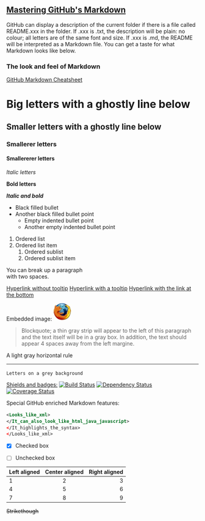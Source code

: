 ## [Mastering GitHub's Markdown](https://guides.github.com/features/mastering-markdown/)

GitHub can display a description of the current folder if there is a file called README.xxx in the folder.
If .xxx is .txt, the description will be plain: no colour; all letters are of the same font and size.
If .xxx is .md, the README will be interpreted as a Markdown file. You can get a taste for what Markdown looks like below.

### The look and feel of Markdown

[GitHub Markdown Cheatsheet](https://github.com/adam-p/markdown-here/wiki/Markdown-Cheatsheet)

# Big letters with a ghostly line below

## Smaller letters with a ghostly line below

### Smallerer letters

#### Smallererer letters

*Italic letters*

**Bold letters**

**_Italic and bold_**

* Black filled bullet
* Another black filled bullet point
    * Empty indented bullet point
    * Another empty indented bullet point

1. Ordered list
2. Ordered list item
    1. Ordered sublist
    2. Ordered sublist item

You can break up a paragraph  
with two spaces.

[Hyperlink without tooltip](https://www.mozilla.org)
[Hyperlink with a tooltip](https://www.mozilla.org "Mozilla Website")
[Hyperlink with the link at the bottom]

[Hyperlink with the link at the bottom]: https://www.mozilla.org

Embedded image:
![alternative_text_for_embedded_image](mozilla_logo_48.png)

> Blockquote; a thin gray strip will appear to the left of this paragraph and the text itself will be in a gray box. In addition,
> the text should appear 4 spaces away from the left margine.

A light gray horizontal rule
___

`Letters on a grey background`

[Shields and badges:](https://github.com/badges/shields)
[![Build Status](http://img.shields.io/travis/badges/badgerbadgerbadger.svg?style=flat-square)](https://travis-ci.org/badges/badgerbadgerbadger)
[![Dependency Status](http://img.shields.io/gemnasium/badges/badgerbadgerbadger.svg?style=flat-square)](https://gemnasium.com/badges/badgerbadgerbadger)
[![Coverage Status](http://img.shields.io/coveralls/badges/badgerbadgerbadger.svg?style=flat-square)](https://coveralls.io/r/badges/badgerbadgerbadger)

Special GitHub enriched Markdown features:

```xml
<Looks_like_xml>
</It_can_also_look_like_html_java_javascript>
</It_highlights_the_syntax>
</Looks_like_xml>
```

- [x] Checked box
- [ ] Unchecked box


| Left aligned | Center aligned | Right aligned |
| :--- | :---: | ---: |
| 1 | 2 | 3 |
| 4 | 5 | 6 |
| 7 | 8 | 9 |

~~Strikethough~~
